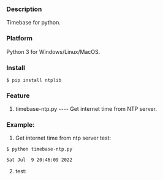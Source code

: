 ### Description

Timebase for python.


### Platform

Python 3 for Windows/Linux/MacOS.


### Install

```console
$ pip install ntplib
```

### Feature

1. timebase-ntp.py      ---- Get internet time from NTP server.


### Example:

1. Get internet time from ntp server test:
```console
$ python timebase-ntp.py

Sat Jul  9 20:46:09 2022
```

2. test:
```console

```
